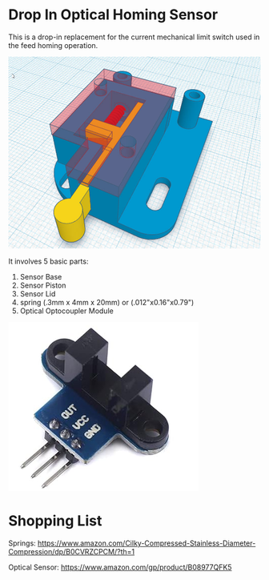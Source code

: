 # Drop In Optical Homing Sensor

This is a drop-in replacement for the current mechanical limit switch used in the feed homing operation. 

![alt text](imgs/sensor3d.jpg)

It involves 5 basic parts:

1. Sensor Base
2. Sensor Piston
3. Sensor Lid
4. spring (.3mm x 4mm x 20mm) or (.012"x0.16"x0.79") 
5. Optical Optocoupler Module

![alt text](imgs/sensor_amz.png)


# Shopping List

Springs: https://www.amazon.com/Cilky-Compressed-Stainless-Diameter-Compression/dp/B0CVRZCPCM/?th=1

Optical Sensor: https://www.amazon.com/gp/product/B08977QFK5
